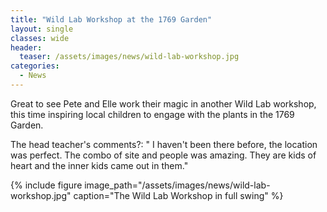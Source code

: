 ```yaml
---
title: "Wild Lab Workshop at the 1769 Garden"
layout: single
classes: wide
header:
  teaser: /assets/images/news/wild-lab-workshop.jpg
categories:
  - News
---
```


Great to see Pete and Elle work their magic in another Wild Lab workshop, this time inspiring local children to engage with the plants in the 1769 Garden.

The head teacher's comments?: " I haven't been there before, the location was perfect. The combo of site and people was amazing. They are kids of heart and the inner kids came out in them."

{% include figure image_path="/assets/images/news/wild-lab-workshop.jpg" caption="The Wild Lab Workshop in full swing" %}

